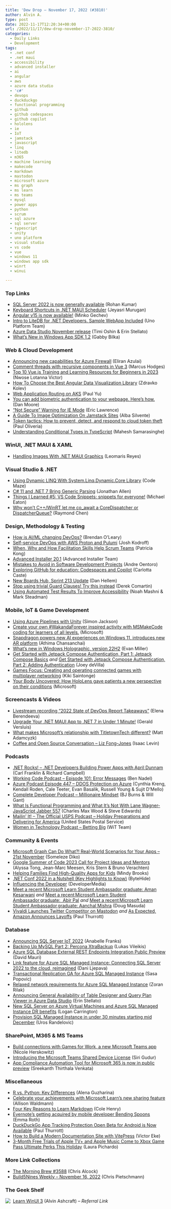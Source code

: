 ```yaml
---
title: 'Dew Drop – November 17, 2022 (#3810)'
author: Alvin A.
type: post
date: 2022-11-17T12:20:34+00:00
url: /2022/11/17/dew-drop-november-17-2022-3810/
categories:
  - Daily Links
  - Development
tags:
  - .net conf
  - .net maui
  - accessibility
  - advanced installer
  - ai
  - angular
  - aws
  - azure data studio
  - 'c#'
  - devops
  - duckduckgo
  - functional programming
  - github
  - github codespaces
  - github copilot
  - hololens
  - ie
  - IoT
  - jamstack
  - javascript
  - linq
  - litedb
  - m365
  - machine learning
  - makecode
  - markdown
  - mastodon
  - microsoft azure
  - ms graph
  - ms learn
  - ms teams
  - mysql
  - power apps
  - python
  - scrum
  - sql azure
  - sql server
  - typescript
  - unity
  - uno platform
  - visual studio
  - vs code
  - vue
  - windows 11
  - windows app sdk
  - winrt
  - winui

---
```

### <a name="top"></a>Top Links

  * <a href="https://cloudblogs.microsoft.com/sqlserver/2022/11/16/sql-server-2022-is-now-generally-available/" target="_blank" rel="noopener">SQL Server 2022 is now generally available</a> (Rohan Kumar)
  * <a href="https://www.syncfusion.com/blogs/post/keyboard-shortcuts-in-dotnet-maui-scheduler.aspx?utm_source=alvinashcraft&utm_medium=email&utm_campaign=alvinashcraft_blog_edmnov22" target="_blank" rel="noopener">Keyboard Shortcuts in .NET MAUI Scheduler</a> (Jeyasri Murugan)
  * <a href="https://blog.angular.io/angular-v15-is-now-available-df7be7f2f4c8?source=rss----447683c3d9a3---4" target="_blank" rel="noopener">Angular v15 is now available!</a> (Minko Gechev)
  * <a href="https://platform.uno/blog/intro-to-litedb-for-net-developers-sample-webapp-included/" target="_blank" rel="noopener">Intro to LiteDB for .NET Developers. Sample WebApp Included</a> (Uno Platform Team)
  * <a href="https://cloudblogs.microsoft.com/sqlserver/2022/11/16/azure-data-studio-november-release/" target="_blank" rel="noopener">Azure Data Studio November release</a> (Timi Oshin & Erin Stellato)
  * <a href="https://blogs.windows.com/windowsdeveloper/2022/11/16/whats-new-in-windows-app-sdk-1-2/" target="_blank" rel="noopener">What’s New in Windows App SDK 1.2</a> (Gabby Bilka)



### <a name="web"></a>Web & Cloud Development

  * <a href="https://azure.microsoft.com/blog/announcing-new-capabilities-for-azure-firewall/" target="_blank" rel="noopener">Announcing new capabilities for Azure Firewall</a> (Eliran Azulai)
  * <a href="https://www.simplethread.com/comment-threads-with-recursive-components-in-vue-3/" target="_blank" rel="noopener">Comment threads with recursive components in Vue 3</a> (Marcus Hodges)
  * <a href="https://www.telerik.com/blogs/top-10-vue-js-training-learning-resources-beginners" target="_blank" rel="noopener">Top 10 Vue.js Training and Learning Resources for Beginners in 2023</a> (Nwose Lotanna Victor)
  * <a href="https://www.infragistics.com/community/blogs/b/infragistics/posts/how-to-choose-the-best-angular-data-visualization-library" target="_blank" rel="noopener">How To Choose the Best Angular Data Visualization Library</a> (Zdravko Kolev)
  * <a href="https://paulyu.dev/article/managed-ingress-on-aks/" target="_blank" rel="noopener">Web Application Routing on AKS</a> (Paul Yu)
  * <a href="https://stackoverflow.blog/2022/11/16/biometric-authentication-for-web-devs/" target="_blank" rel="noopener">You can add biometric authentication to your webpage. Here’s how.</a> (Dan Moore)
  * <a href="https://textslashplain.com/2022/11/16/not-secure-warning-for-ie-mode/" target="_blank" rel="noopener">“Not Secure” Warning for IE Mode</a> (Eric Lawrence)
  * <a href="https://smashingmagazine.com/2022/11/guide-image-optimization-jamstack-sites/" target="_blank" rel="noopener">A Guide To Image Optimization On Jamstack Sites</a> (Alba Silvente)
  * <a href="https://www.microsoft.com/en-us/security/blog/2022/11/16/token-tactics-how-to-prevent-detect-and-respond-to-cloud-token-theft/" target="_blank" rel="noopener">Token tactics: How to prevent, detect, and respond to cloud token theft</a> (Paul Oliveria)
  * <a href="https://www.syncfusion.com/blogs/post/understanding-conditional-types-in-typescript.aspx?utm_source=alvinashcraft&utm_medium=email&utm_campaign=alvinashcraft_blog_edmnov22" target="_blank" rel="noopener">Understanding Conditional Types in TypeScript</a> (Mahesh Samarasinghe)



### <a name="silverlight"></a>WinUI, .NET MAUI & XAML

  * <a href="https://www.telerik.com/blogs/handling-images-dotnet-maui-graphics" target="_blank" rel="noopener">Handling Images With .NET MAUI Graphics</a> (Leomaris Reyes)



### <a name="dotnet"></a>Visual Studio & .NET

  * <a href="https://code-maze.com/using-dynamic-linq/" target="_blank" rel="noopener">Using Dynamic LINQ With System.Linq.Dynamic.Core Library</a> (Code Maze)
  * <a href="https://www.infoq.com/news/2022/11/IParsable/?utm_campaign=infoq_content&utm_source=infoq&utm_medium=feed&utm_term=global" target="_blank" rel="noopener">C# 11 and .NET 7 Bring Generic Parsing</a> (Jonathan Allen)
  * <a href="https://samestuffdifferentday.com/2022/11/16/things-i-learned-5/" target="_blank" rel="noopener">Things I Learned #5: VS Code Snippets: snippets for everyone!</a> (Michael Eaton)
  * <a href="https://devblogs.microsoft.com/oldnewthing/20221116-00/?p=107416" target="_blank" rel="noopener">Why won’t C++/WinRT let me co_await a CoreDispatcher or DispatcherQueue?</a> (Raymond Chen)



### <a name="design"></a>Design, Methodology & Testing

  * <a href="https://about.gitlab.com/blog/2022/11/16/how-is-ai-ml-changing-devops/" target="_blank" rel="noopener">How is AI/ML changing DevOps?</a> (Brendan O&#8217;Leary)
  * <a href="https://www.pulumi.com/blog/aws-proton-pulumi/" target="_blank" rel="noopener">Self-service DevOps with AWS Proton and Pulumi</a> (Josh Kodroff)
  * <a href="https://www.infoq.com/articles/facilitation-skill-scrum/?utm_campaign=infoq_content&utm_source=infoq&utm_medium=feed&utm_term=global" target="_blank" rel="noopener">When, Why and How Facilitation Skills Help Scrum Teams</a> (Patricia Kong)
  * <a href="https://www.advancedinstaller.com/release-20.1.html" target="_blank" rel="noopener">Advanced Installer 20.1</a> (Advanced Installer Team)
  * <a href="https://stackify.com/mistakes-to-avoid-in-software-development-projects/" target="_blank" rel="noopener">Mistakes to Avoid in Software Development Projects</a> (Andre Oentoro)
  * <a href="https://techcommunity.microsoft.com/t5/educator-developer-blog/exploring-github-for-education-codespaces-and-copilot/ba-p/3674275" target="_blank" rel="noopener">Exploring GitHub for education: Codespaces and Copilot</a> (Carlotta Caste)
  * <a href="https://devblogs.microsoft.com/devops/new-boards-hub-sprint-213-update/" target="_blank" rel="noopener">New Boards Hub, Sprint 213 Update</a> (Dan Hellem)
  * <a href="https://codeopinion.com/stop-using-trivial-guard-clauses-try-this-instead/" target="_blank" rel="noopener">Stop using trivial Guard Clauses! Try this instead</a> (Derek Comartin)
  * <a href="https://smashingmagazine.com/2022/11/automated-test-results-improve-accessibility/" target="_blank" rel="noopener">Using Automated Test Results To Improve Accessibility</a> (Noah Mashni & Mark Steadman)



### <a name="mobile"></a>Mobile, IoT & Game Development

  * <a href="https://simondarksidej.github.io/using-azure-pipelines-with-unity.html" target="_blank" rel="noopener">Using Azure Pipelines with Unity</a> (Simon Jackson)
  * <a href="https://twitter.com/Microsoft/status/1592936922800099328" target="_blank" rel="noopener">Create your own #WakandaForever inspired activity with MSMakeCode coding for learners of all levels.</a> (Microsoft)
  * <a href="https://blogs.windows.com/windowsexperience/2022/11/16/snapdragon-powers-new-ai-experiences-on-windows-11-introduces-new-ar-platform/" target="_blank" rel="noopener">Snapdragon powers new AI experiences on Windows 11, introduces new AR platform</a> (Athima Chansanchai)
  * <a href="https://techcommunity.microsoft.com/t5/mixed-reality-blog/what-s-new-in-windows-holographic-version-22h2/ba-p/3603726" target="_blank" rel="noopener">What’s new in Windows Holographic, version 22H2</a> (Evan Miller)
  * <a href="https://auth0.com/blog/android-authentication-jetpack-compose-part-1/" target="_blank" rel="noopener">Get Started with Jetpack Compose Authentication, Part 1: Jetpack Compose Basics</a> _and_ <a href="https://auth0.com/blog/android-authentication-jetpack-compose-part-2/" target="_blank" rel="noopener">Get Started with Jetpack Compose Authentication, Part 2: Adding Authentication</a> (Joey deVilla)
  * <a href="https://blog.unity.com/technology/games-focus-creating-and-operating-connected-games-with-multiplayer-networking" target="_blank" rel="noopener">Games Focus: Creating and operating connected games with multiplayer networking</a> (Kiki Saintonge)
  * <a href="https://news.microsoft.com/en-gb/2022/11/16/your-body-uncovered-how-hololens-gave-patients-a-new-perspective-on-their-conditions/" target="_blank" rel="noopener">Your Body Uncovered: How HoloLens gave patients a new perspective on their conditions</a> (Microsoft)



### <a name="videos"></a>Screencasts & Videos

  * <a href="https://blog.jetbrains.com/space/2022/11/16/2022-state-of-devops-report-takeaways/" target="_blank" rel="noopener">Livestream recording “2022 State of DevOps Report Takeaways”</a> (Elena Berendeeva)
  * <a href="http://www.youtube.com/watch?v=z68VNaTZk5g" target="_blank" rel="noopener">Upgrade Your .NET MAUI App to .NET 7 in Under 1 Minute!</a> (Gerald Versluis)
  * <a href="http://www.youtube.com/watch?v=3VTduXtB1hE" target="_blank" rel="noopener">What makes Microsoft’s relationship with TitletownTech different?</a> (Matt Adamcyzk)
  * <a href="http://www.youtube.com/watch?v=7YzQHjg9tgg" target="_blank" rel="noopener">Coffee and Open Source Conversation &#8211; Liz Fong-Jones</a> (Isaac Levin)



### <a name="podcasts"></a>Podcasts

  * <a href="https://www.spreaker.com/user/16677006/dotnetrocks-1820-powerapps-for-dotnet-de" target="_blank" rel="noopener">.NET Rocks! &#8211; .NET Developers Building Power Apps with April Dunnam</a> (Carl Franklin & Richard Campbell)
  * <a href="https://www.bennadel.com/blog/4355-working-code-podcast-episode-101-error-messages.htm" target="_blank" rel="noopener">Working Code Podcast &#8211; Episode 101: Error Messages</a> (Ben Nadel)
  * <a href="http://azpodcast.azurewebsites.net/post/Episode-447-DDOS-Protection-on-Azure" target="_blank" rel="noopener">Azure Podcast Episode 447 &#8211; DDOS Protection on Azure</a> (Cynthia Kreng, Kendall Roden, Cale Teeter, Evan Basalik, Russell Young & Sujit D&#8217;Mello)
  * <a href="https://completedeveloperpodcast.com/millionaire-mindset/" target="_blank" rel="noopener">Complete Developer Podcast &#8211; Millionaire Mindset</a> (BJ Burns & Will Gant)
  * <a href="https://topenddevs.com/podcasts/javascript-jabber/episodes/what-is-functional-programming-and-what-it-s-not-with-lane-wagner-jsj-557" target="_blank" rel="noopener">What Is Functional Programming and What It&#8217;s Not With Lane Wagner- JavaScript Jabber 557</a> (Charles Max Wood & Steve Edwards)
  * <a href="https://podcasts.apple.com/us/podcast/holiday-preparations-and-delivering-for-america/id1587184784?i=1000586456939" target="_blank" rel="noopener">Mailin’ It! &#8211; The Official USPS Podcast &#8211; Holiday Preparations and Delivering for America</a> (United States Postal Service)
  * <a href="https://anchor.fm/witdc/episodes/Betting-Big-e1qdc15" target="_blank" rel="noopener">Women in Technology Podcast &#8211; Betting Big</a> (WiT Team)



### <a name="events"></a>Community & Events

  * <a href="https://techcommunity.microsoft.com/t5/educator-developer-blog/microsoft-graph-can-do-what-real-world-scenarios-for-your-apps/ba-p/3677370" target="_blank" rel="noopener">Microsoft Graph Can Do What?! Real-World Scenarios for Your Apps &#8211; 21st November</a> (Someleze Diko)
  * <a href="https://www.jenkins.io/blog/2022/11/16/gsoc-2023/" target="_blank" rel="noopener">Google Summer of Code 2023 Call for Project Ideas and Mentors</a> (Alyssa Tong, Jean-Marc Meesen, Kris Stern & Bruno Verachten)
  * <a href="http://android-developers.googleblog.com/2022/11/helping-kids-and-families-find-high-quality-apps-for-kids.html" target="_blank" rel="noopener">Helping Families Find High-Quality Apps for Kids</a> (Mindy Brooks)
  * <a href="https://dev.to/bytehide/net-conf-2022-in-a-nutshell-key-highlights-to-know-313f" target="_blank" rel="noopener">.NET Conf 2022 in a Nutshell (Key Highlights to Know)</a> (ByteHide)
  * <a href="https://developermedia.com/influencing-developer-purchase-decisions/" target="_blank" rel="noopener">Influencing the Developer</a> (DeveloperMedia)
  * <a href="https://techcommunity.microsoft.com/t5/student-developer-blog/meet-a-recent-microsoft-learn-student-ambassador-graduate-aman/ba-p/3676231" target="_blank" rel="noopener">Meet a recent Microsoft Learn Student Ambassador graduate: Aman Kesarwani</a> _and_ <a href="https://techcommunity.microsoft.com/t5/student-developer-blog/meet-a-recent-microsoft-learn-student-ambassador-graduate-abir/ba-p/3676226" target="_blank" rel="noopener">Meet a recent Microsoft Learn Student Ambassador graduate:&nbsp; Abir Pal</a> _and_ <a href="https://techcommunity.microsoft.com/t5/student-developer-blog/meet-a-recent-microsoft-learn-student-ambassador-graduate/ba-p/3676222" target="_blank" rel="noopener">Meet a recent Microsoft Learn Student Ambassador graduate: Aanchal Mishra</a> (Doug Masuda)
  * <a href="https://www.thurrott.com/cloud/social/276011/vivaldi-launches-twitter-competitor-on-mastodon" target="_blank" rel="noopener">Vivaldi Launches Twitter Competitor on Mastodon</a> _and_ <a href="https://www.thurrott.com/amazon/276037/as-expected-amazon-announces-layoffs" target="_blank" rel="noopener">As Expected, Amazon Announces Layoffs</a> (Paul Thurrott)



### <a name="sql"></a>Database

  * <a href="https://techcommunity.microsoft.com/t5/internet-of-things-blog/announcing-sql-server-iot-2022/ba-p/3672116" target="_blank" rel="noopener">Announcing SQL Server IoT 2022</a> (Anabelle Franks)
  * <a href="https://www.red-gate.com/simple-talk/blogs/backing-up-mysql-part-2-percona-xtrabackup/" target="_blank" rel="noopener">Backing Up MySQL Part 2: Percona XtraBackup</a> (Lukas Vileikis)
  * <a href="https://techcommunity.microsoft.com/t5/azure-sql-blog/azure-sql-database-external-rest-endpoints-integration-public/ba-p/3677672" target="_blank" rel="noopener">Azure SQL Database External REST Endpoints Integration Public Preview</a> (David Mauri)
  * <a href="https://cloudblogs.microsoft.com/sqlserver/2022/11/16/link-feature-for-azure-sql-managed-instance-connecting-sql-server-2022-to-the-cloud-reimagined/" target="_blank" rel="noopener">Link feature for Azure SQL Managed Instance: Connecting SQL Server 2022 to the cloud, reimagined</a> (Dani Ljepava)
  * <a href="https://techcommunity.microsoft.com/t5/azure-sql-blog/transactional-replication-ga-for-azure-sql-managed-instance/ba-p/3676818" target="_blank" rel="noopener">Transactional Replication GA for Azure SQL Managed Instance</a> (Sasa Popovic)
  * <a href="https://techcommunity.microsoft.com/t5/azure-sql-blog/relaxed-network-requirements-for-azure-sql-managed-instance/ba-p/3661490" target="_blank" rel="noopener">Relaxed network requirements for Azure SQL Managed Instance</a> (Zoran Rilak)
  * <a href="https://techcommunity.microsoft.com/t5/azure-sql-blog/announcing-general-availability-of-table-designer-and-query-plan/ba-p/3675421" target="_blank" rel="noopener">Announcing General Availability of Table Designer and Query Plan Viewer in Azure Data Studio</a> (Erin Stellato)
  * <a href="https://cloudblogs.microsoft.com/sqlserver/2022/11/16/new-sql-server-on-azure-virtual-machines-and-azure-sql-managed-instance-dr-benefits/" target="_blank" rel="noopener">New SQL Server on Azure Virtual Machines and Azure SQL Managed Instance DR benefits</a> (Logan Carrington)
  * <a href="https://techcommunity.microsoft.com/t5/azure-sql-blog/provision-sql-managed-instance-in-under-30-minutes-starting-mid/ba-p/3677823" target="_blank" rel="noopener">Provision SQL Managed Instance in under 30 minutes starting mid December</a> (Uros Randelovic)



### <a name="sp"></a>SharePoint, M365 & MS Teams

  * <a href="https://www.microsoft.com/en-us/microsoft-365/blog/2022/11/16/build-connections-with-games-for-work-a-new-microsoft-teams-app/" target="_blank" rel="noopener">Build connections with Games for Work, a new Microsoft Teams app</a> (Nicole Herskowitz)
  * <a href="https://techcommunity.microsoft.com/t5/microsoft-teams-blog/introducing-the-microsoft-teams-shared-device-license/ba-p/3677138" target="_blank" rel="noopener">Introducing the Microsoft Teams Shared Device License</a> (Siri Gudur)
  * <a href="https://devblogs.microsoft.com/microsoft365dev/app-compliance-automation-tool-for-microsoft-365-is-now-in-public-preview/" target="_blank" rel="noopener">App Compliance Automation Tool for Microsoft 365 is now in public preview</a> (Sreekanth Thirthala Venkata)



### <a name="misc"></a>Miscellaneous

  * <a href="https://blog.jetbrains.com/datalore/2022/11/15/r-vs-python-key-differences/" target="_blank" rel="noopener">R vs. Python: Key Differences</a> (Alena Guzharina)
  * <a href="https://techcommunity.microsoft.com/t5/microsoft-learn-blog/celebrate-your-achievements-with-microsoft-learn-s-new-sharing/ba-p/3668384" target="_blank" rel="noopener">Celebrate your achievements with Microsoft Learn’s new sharing feature</a> (Allison Waldmann)
  * <a href="https://bignerdranch.com/blog/four-key-reasons-to-learn-markdown/" target="_blank" rel="noopener">Four Key Reasons to Learn Markdown</a> (Cole Henry)
  * <a href="https://www.theverge.com/2022/11/16/23462444/evernote-acquired-mobile-developer-bending-spoons-2023" target="_blank" rel="noopener">Evernote’s getting acquired by mobile developer Bending Spoons</a> (Emma Roth)
  * <a href="https://www.thurrott.com/mobile/android/276015/duckduckgo-app-tracking-protection-open-beta-for-android-is-now-available" target="_blank" rel="noopener">DuckDuckGo App Tracking Protection Open Beta for Android is Now Available</a> (Paul Thurrott)
  * <a href="https://www.freecodecamp.org/news/how-to-build-a-modern-documentation-site-with-vitepress/" target="_blank" rel="noopener">How to Build a Modern Documentation Site with VitePress</a> (Victor Eke)
  * <a href="https://news.xbox.com/en-us/2022/11/16/apple-tv-and-apple-music-xbox-game-pass-ultimate-perks/" target="_blank" rel="noopener">3-Month Free Trials of Apple TV+ and Apple Music Come to Xbox Game Pass Ultimate Perks This Holiday</a> (Laura Pichardo)



### <a name="links"></a>More Link Collections

  * <a href="https://blog.cwa.me.uk/2022/11/17/the-morning-brew-3588/" target="_blank" rel="noopener">The Morning Brew #3588</a> (Chris Alcock)
  * <a href="https://build5nines.com/build5nines-weekly-november-16-2022/" target="_blank" rel="noopener">Build5Nines Weekly – November 16, 2022</a> (Chris Pietschmann)



### <a name="shelf"></a>The Geek Shelf

<a href="https://www.amazon.com/dp/1800208669/?tag=amavin-20" target="_blank" rel="noopener"><img decoding="async" align="left" style="margin: 0px 4px 0px 0px; border: 0px currentcolor; border-image: none; float: left; display: inline; background-image: none;" src="https://m.media-amazon.com/images/I/41Z9lMC71WL._SS135_.jpg" border="0" /></a>&nbsp;<a href="https://www.amazon.com/dp/1800208669/?tag=amavin-20" target="_blank" rel="noopener">Learn WinUI 3</a> (Alvin Ashcraft) _&#8211; Referral Link_